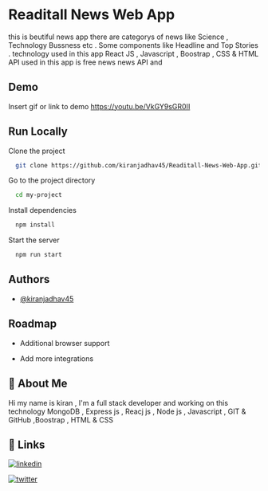 # Readitall News Web App

this is beutiful news app there are categorys of news like Science , Technology Bussness etc . Some components like Headline and Top Stories . technology used in this app React JS , Javascript , Boostrap , CSS & HTML
API used in this app is free news news API and

## Demo

Insert gif or link to demo
https://youtu.be/VkGY9sGR0II

## Run Locally

Clone the project

```bash
  git clone https://github.com/kiranjadhav45/Readitall-News-Web-App.git
```

Go to the project directory

```bash
  cd my-project
```

Install dependencies

```bash
  npm install
```

Start the server

```bash
  npm run start
```

## Authors

- [@kiranjadhav45](https://www.github.com/kiranjadhav45)

## Roadmap

- Additional browser support

- Add more integrations

## 🚀 About Me

Hi my name is kiran , I'm a full stack developer and working on this technology
MongoDB , Express js , Reacj js , Node js , Javascript , GIT & GitHub ,Boostrap , HTML & CSS

## 🔗 Links

[![linkedin](https://img.shields.io/badge/linkedin-0A66C2?style=for-the-badge&logo=linkedin&logoColor=white)](https://www.linkedin.com/in/jadhavkiran45/)

[![twitter](https://img.shields.io/badge/twitter-1DA1F2?style=for-the-badge&logo=twitter&logoColor=white)](https://twitter.com/Jadhavkiran45)
